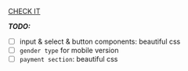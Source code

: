 [CHECK IT](http://osmanov.github.io)

**_TODO:_**
- [ ] input & select & button components: beautiful css
- [ ] `gender type` for mobile version
- [ ] `payment section`: beautiful css
